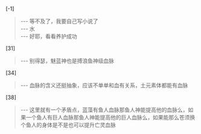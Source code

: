
[-1] 
>--- 等不及了，我要自己写小说了<br>
>--- 水<br>
>--- 好耶，看看养护成功<br>

[31] 
>--- 别得瑟，魅蓝神也是搏浪鱼神级血脉<br>

[34] 
>--- 血脉的含义还挺抽象，应该不单单和血有关系，土元素体都能有血脉<br>

[38] 
>--- 这里就有一个矛盾点，蓝藻有鱼人血脉那鱼人神能提高他的血脉么，如果一个鱼人有巨人血脉那鱼人神能提高他的巨人血脉么，如果能那么苍须换个鱼人的身体是不是也可以提升亡灵血脉<br>

